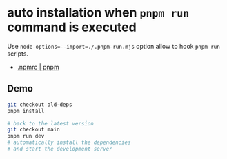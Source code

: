 # auto installation when `pnpm run` command is executed

Use `node-options=--import=./.pnpm-run.mjs` option allow to hook `pnpm run` scripts.

- [.npmrc | pnpm](https://pnpm.io/npmrc#node-options)

## Demo

```bash
git checkout old-deps
pnpm install

# back to the latest version
git checkout main
pnpm run dev
# automatically install the dependencies
# and start the development server
```

